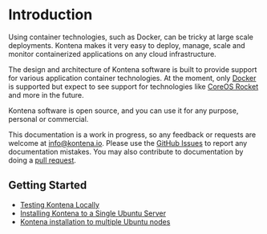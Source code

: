 # Introduction

Using container technologies, such as Docker, can be tricky at large scale deployments. Kontena makes it very easy to deploy, manage, scale and monitor containerized applications on any cloud infrastructure. 

The design and architecture of Kontena software is built to provide support for various application container technologies. At the moment, only [Docker](https://github.com/docker/docker) is supported but expect to see support for technologies like [CoreOS Rocket](https://github.com/coreos/rocket) and more in the future.

Kontena software is open source, and you can use it for any purpose, personal or commercial.

This documentation is a work in progress, so any feedback or requests are welcome at info@kontena.io. Please use the [GitHub Issues](https://github.com/kontena/docs/issues) to report any documentation mistakes. You may also contribute to documentation by doing a [pull request](https://help.github.com/articles/using-pull-requests/).

## Getting Started

* [Testing Kontena Locally](getting-started/local_testing.md)
* [Installing Kontena to a Single Ubuntu Server](getting-started/ubuntu_single_node.md)
* [Kontena installation to multiple Ubuntu nodes](getting-started/ubuntu_cluster.md)
